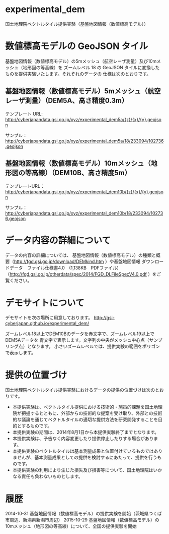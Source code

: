 experimental_dem
================
国土地理院ベクトルタイル提供実験（基盤地図情報（数値標高モデル））
# 数値標高モデルの GeoJSON タイル
基盤地図情報（数値標高モデル）の5mメッシュ（航空レーザ測量）及び10mメッシュ（地形図の等高線）を
ズームレベル 18 の GeoJSON タイルに変換したものを提供実験いたします。それぞれのデータの
仕様は次のとおりです。

## 基盤地図情報（数値標高モデル）5mメッシュ（航空レーザ測量）（DEM5A、高さ精度0.3m）
テンプレート URL: http://cyberjapandata.gsi.go.jp/xyz/experimental_dem5a/{z}/{x}/{y}.geojson

サンプル：http://cyberjapandata.gsi.go.jp/xyz/experimental_dem5a/18/233094/102736.geojson

## 基盤地図情報（数値標高モデル）10mメッシュ（地形図の等高線）（DEM10B、高さ精度5m）
テンプレートURL：http://cyberjapandata.gsi.go.jp/xyz/experimental_dem10b/{z}/{x}/{y}.geojson

サンプル：http://cyberjapandata.gsi.go.jp/xyz/experimental_dem10b/18/233094/102736.geojson

# データ内容の詳細について
データの内容の詳細については、
基盤地図情報（数値標高モデル）の種類と概要（http://fgd.gsi.go.jp/download/DEMkind.htm ）や基盤地図情報 ダウンロードデータ　ファイル仕様書4.0　(1,138KB　PDFファイル)（http://fgd.gsi.go.jp/otherdata/spec/2014/FGD_DLFileSpecV4.0.pdf ）をご覧ください。

# デモサイトについて
デモサイトを次の場所に用意しております。
http://gsi-cyberjapan.github.io/experimental_dem/

ズームレベル18以上でDEM10Bのデータを赤文字で、ズームレベル19以上でDEM5Aデータを
青文字で表示します。文字列の中央がメッシュ中心点（サンプリング点）となります。
小さいズームレベルでは、提供実験の範囲をポリゴンで表示します。

# 提供の位置づけ
国土地理院ベクトルタイル提供実験におけるデータの提供の位置づけは次のとおりです。
- 本提供実験は、ベクトルタイル提供における技術的・施策的課題を国土地理院が把握するとともに、外部からの技術的な提案を受け取り、外部との技術的な議論を通じてベクトルタイルの適切な提供方法を研究開発することを目的とするものです。
- 本提供実験の期間は、2014年8月1日から本提供実験終了までとなります。
- 本提供実験は、予告なく内容変更したり提供停止したりする場合があります。
- 本提供実験のベクトルタイルは基本測量成果と位置付けているものではありませんが、基本測量成果としての提供を検討するにあたって、提供を行うものです。
- 本提供実験の利用により生じた損失及び損害等について、国土地理院はいかなる責任も負わないものとします。

# 履歴
2014-10-31 基盤地図情報（数値標高モデル）の提供実験を開始（茨城県つくば市周辺、新潟県新潟市周辺）
2015-10-29 基盤地図情報（数値標高モデル）の10mメッシュ（地形図の等高線）について、全国の提供実験を開始
